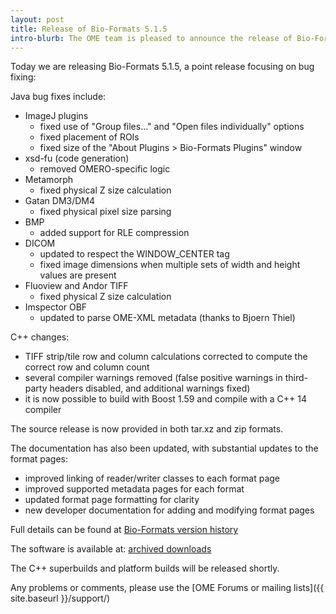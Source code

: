 ```yaml
---
layout: post
title: Release of Bio-Formats 5.1.5
intro-blurb: The OME team is pleased to announce the release of Bio-Formats 5.1.5
---
```

Today we are releasing Bio-Formats 5.1.5, a point release focusing on bug fixing:

Java bug fixes include:

-  ImageJ plugins
    -  fixed use of "Group files..." and "Open files individually" options
    -  fixed placement of ROIs
    -  fixed size of the "About Plugins > Bio-Formats Plugins" window
-  xsd-fu (code generation)
    -  removed OMERO-specific logic
-  Metamorph
    -  fixed physical Z size calculation
-  Gatan DM3/DM4
    -  fixed physical pixel size parsing
-  BMP
    -  added support for RLE compression
-  DICOM
    -  updated to respect the WINDOW_CENTER tag
    -  fixed image dimensions when multiple sets of width and height values are present
-  Fluoview and Andor TIFF
    -  fixed physical Z size calculation
-  Imspector OBF
    -  updated to parse OME-XML metadata (thanks to Bjoern Thiel)

C++ changes:

-  TIFF strip/tile row and column calculations corrected to compute the correct row and column count
-  several compiler warnings removed (false positive warnings in third-party headers disabled, and additional warnings fixed)
-  it is now possible to build with Boost 1.59 and compile with a C++ 14 compiler

The source release is now provided in both tar.xz and zip formats.

The documentation has also been updated, with substantial updates to the format pages:

-  improved linking of reader/writer classes to each format page
-  improved supported metadata pages for each format
-  updated format page formatting for clarity
-  new developer documentation for adding and modifying format pages

Full details can be found at [Bio-Formats version history](https://www.openmicroscopy.org/site/support/bio-formats5.1/about/whats-new.html)

The software is available at: [archived downloads](https://downloads.openmicroscopy.org/bio-formats/5.1.5)

The C++ superbuilds and platform builds will be released shortly.

Any problems or comments, please use the [OME Forums or mailing lists]({{ site.baseurl }}/support/)
